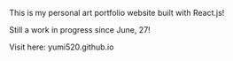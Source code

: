 This is my personal art portfolio website built with React.js!

Still a work in progress since June, 27!

Visit here: yumi520.github.io
